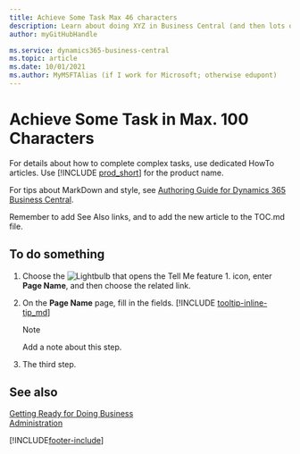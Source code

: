 ```yaml
---
title: Achieve Some Task Max 46 characters
description: Learn about doing XYZ in Business Central (and then lots of nice search terms in a natural-sounding sentence. Max length is 160 characters, which is this long).
author: myGitHubHandle

ms.service: dynamics365-business-central
ms.topic: article
ms.date: 10/01/2021
ms.author: MyMSFTAlias (if I work for Microsoft; otherwise edupont)
---
```

# Achieve Some Task in Max. 100 Characters

For details about how to complete complex tasks, use dedicated HowTo articles. Use [!INCLUDE [prod_short](includes/prod_short.md)] for the product name.  

For tips about MarkDown and style, see [Authoring Guide for Dynamics 365 Business Central](https://learn.microsoft.com/dynamics365/business-central/dev-itpro/help/writing-guide).  

Remember to add See Also links, and to add the new article to the TOC.md file.  

## To do something

1. Choose the ![Lightbulb that opens the Tell Me feature 1.](media/ui-search/search_small.png "Tell me what you want to do") icon, enter **Page Name**, and then choose the related link.
2. On the **Page Name** page, fill in the fields. [!INCLUDE [tooltip-inline-tip_md](includes/tooltip-inline-tip_md.md)]

    > [!NOTE]
    > Add a note about this step.
3. The third step.

## See also

[Getting Ready for Doing Business](ui-get-ready-business.md)  
[Administration](admin-setup-and-administration.md)  

[!INCLUDE[footer-include](includes/footer-banner.md)]
